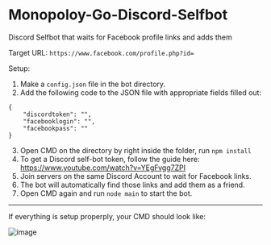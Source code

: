 # Monopoloy-Go-Discord-Selfbot
Discord Selfbot that waits for Facebook profile links and adds them

Target URL: ```https://www.facebook.com/profile.php?id=```

Setup: 

1. Make a ``config.json`` file in the bot directory.
2. Add the following code to the JSON file with appropriate fields filled out:
```
{
    "discordtoken": "",
    "facebooklogin": "",
    "facebookpass": ""
}
```
3. Open CMD on the directory by right inside the folder, run ```npm install```
4. To get a Discord self-bot token, follow the guide here: https://www.youtube.com/watch?v=YEgFvgg7ZPI
5. Join servers on the same Discord Account to wait for Facebook links.
6. The bot will automatically find those links and add them as a friend.
7. Open CMD again and run ```node main``` to start the bot. 

-----------------
If everything is setup properply, your CMD should look like:

![image](https://github.com/2c-y/Monopoloy-Go-Discord-Selfbot/assets/139200376/a7aec1a1-fe11-42c5-937f-f179cf9f1c91)
